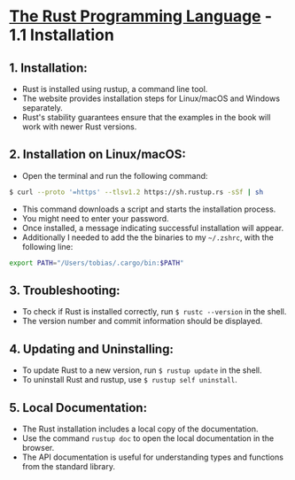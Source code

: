 # [The Rust Programming Language](https://doc.rust-lang.org/stable/book/ch01-01-installation.html) - 1.1 Installation

## 1. Installation:
   
   - Rust is installed using rustup, a command line tool.
   - The website provides installation steps for Linux/macOS and Windows separately.
   - Rust's stability guarantees ensure that the examples in the book will work with newer Rust versions.

## 2. Installation on Linux/macOS:
   
   - Open the terminal and run the following command:
   ```sh
   $ curl --proto '=https' --tlsv1.2 https://sh.rustup.rs -sSf | sh
   ```
   - This command downloads a script and starts the installation process.
   - You might need to enter your password.
   - Once installed, a message indicating successful installation will appear.
   - Additionally I needed to add the the binaries to my `~/.zshrc`, with the following line:
   ```sh
   export PATH="/Users/tobias/.cargo/bin:$PATH"
   ```

## 3. Troubleshooting:

   - To check if Rust is installed correctly, run `$ rustc --version` in the shell.
   - The version number and commit information should be displayed.

## 4. Updating and Uninstalling:

   - To update Rust to a new version, run `$ rustup update` in the shell.
   - To uninstall Rust and rustup, use `$ rustup self uninstall`.

## 5. Local Documentation:

   - The Rust installation includes a local copy of the documentation.
   - Use the command `rustup doc` to open the local documentation in the browser.
   - The API documentation is useful for understanding types and functions from the standard library.